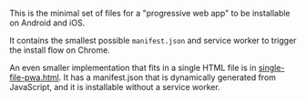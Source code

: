 This is the minimal set of files for a "progressive web app" to be installable on Android and iOS.

It contains the smallest possible `manifest.json` and service worker to trigger the install flow on Chrome.

An even smaller implementation that fits in a single HTML file is in [single-file-pwa.html](./single-file-pwa.html). It has a manifest.json that is dynamically generated from JavaScript, and it is installable without a service worker.
